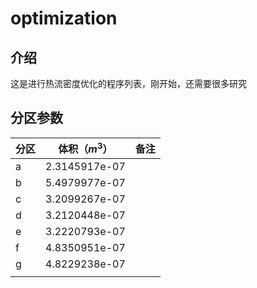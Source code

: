 # optimization

## 介绍
这是进行热流密度优化的程序列表，刚开始，还需要很多研究



## 分区参数

| 分区 | 体积（$m^3$） | 备注 |
| ---- | ------------- | ---- |
| a    | 2.3145917e-07 |      |
| b    | 5.4979977e-07 |      |
| c    | 3.2099267e-07 |      |
| d    | 3.2120448e-07 |      |
| e    | 3.2220793e-07 |      |
| f    | 4.8350951e-07 |      |
| g    | 4.8229238e-07 |      |
|      |               |      |
